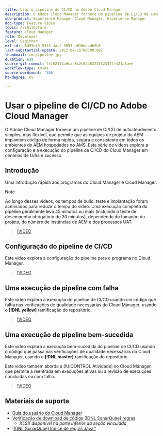 ```yaml
---
title: Usar o pipeline de CI/CD no Adobe Cloud Manager
description: O Adobe Cloud Manager fornece um pipeline de CI/CD de autoatendimento simples, mas flexível, que permite que as equipes de projeto do AEM implantem código de forma rápida, segura e consistente em todos os ambientes do AEM hospedados no AMS. Esta série de vídeos explora a configuração e a execução do pipeline de CI/CD do Cloud Manager em cenários de falha e sucesso.
sub-product: Experience Manager Cloud Manager, Experience Manager
doc-type: Feature Video
topic: Architecture
feature: Cloud Manager
role: Developer
level: Beginner
exl-id: d5d59ef5-9343-4ac2-9053-a010decdb9b6
last-substantial-update: 2022-08-15T00:00:00Z
thumbnail: cm-pipeline.jpg
duration: 619
source-git-commit: f4c621f3a9caa8c2c64b8323312343fe421a5aee
workflow-type: tm+mt
source-wordcount: '300'
ht-degree: 0%

---
```


# Usar o pipeline de CI/CD no Adobe Cloud Manager

O Adobe Cloud Manager fornece um pipeline de CI/CD de autoatendimento simples, mas flexível, que permite que as equipes de projeto do AEM implantem código de forma rápida, segura e consistente em todos os ambientes do AEM hospedados no AMS. Esta série de vídeos explora a configuração e a execução do pipeline de CI/CD do Cloud Manager em cenários de falha e sucesso.

## Introdução

Uma introdução rápida aos programas do Cloud Manager e Cloud Manager.

>[!NOTE]
>
>Ao longo desses vídeos, os tempos de build, teste e implantação foram acelerados para reduzir o tempo do vídeo. Uma execução completa do pipeline geralmente leva 45 minutos ou mais (incluindo o teste de desempenho obrigatório de 30 minutos), dependendo do tamanho do projeto, do número de instâncias de AEM e dos processos UAT.

>[!VIDEO](https://video.tv.adobe.com/v/23082?quality=12&learn=on)

## Configuração do pipeline de CI/CD

Este vídeo explora a configuração do pipeline para o programa no Cloud Manager.

>[!VIDEO](https://video.tv.adobe.com/v/23083?quality=12&learn=on)

## Uma execução de pipeline com falha

Este vídeo explora a execução do pipeline de CI/CD usando um código que falha nas verificações de qualidade necessárias do Cloud Manager, usando o **[!DNL yellow]** ramificação do repositório.

>[!VIDEO](https://video.tv.adobe.com/v/23084?quality=12&learn=on)

## Uma execução de pipeline bem-sucedida

Este vídeo explora a execução bem-sucedida do pipeline de CI/CD usando o código que passa nas verificações de qualidade necessárias do Cloud Manager, usando o **[!DNL master]** ramificação do repositório.

Este vídeo também aborda a [!UICONTROL Atividade] no Cloud Manager, que permite a reentrada em execuções ativas ou a revisão de execuções concluídas ou com falha.

>[!VIDEO](https://video.tv.adobe.com/v/23085?quality=12&learn=on)

## Materiais de suporte

* [Guia do usuário do Cloud Manager](https://experienceleague.adobe.com/docs/experience-manager-cloud-service/content/introduction.html?lang=pt-BR)
* [Verificação de download de código [!DNL SonarQube] regras](https://experienceleague.adobe.com/docs/experience-manager-cloud-manager/content/using/code-quality-testing.html)
   * *XLSX disponível na parte inferior da seção vinculada*
* [[!DNL SonarQube] Índice de regras Java™](https://rules.sonarsource.com/java/)
